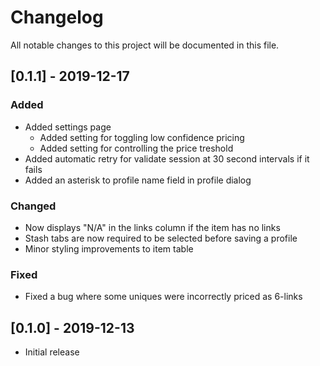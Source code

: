 # Changelog
All notable changes to this project will be documented in this file.

## [0.1.1] - 2019-12-17
### Added
- Added settings page
    - Added setting for toggling low confidence pricing
    - Added setting for controlling the price treshold
- Added automatic retry for validate session at 30 second intervals if it fails
- Added an asterisk to profile name field in profile dialog
### Changed
- Now displays "N/A" in the links column if the item has no links
- Stash tabs are now required to be selected before saving a profile
- Minor styling improvements to item table
### Fixed
- Fixed a bug where some uniques were incorrectly priced as 6-links

## [0.1.0] - 2019-12-13
- Initial release
